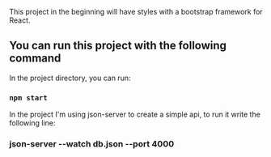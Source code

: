 This project in the beginning will have styles with a bootstrap framework for React.

## You can run this project with the following command

In the project directory, you can run:

### `npm start`

In the project I'm using json-server to create a simple api, to run it write the following line:

### json-server --watch db.json --port 4000
